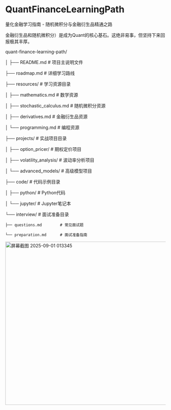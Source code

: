 # QuantFinanceLearningPath

量化金融学习指南 - 随机微积分与金融衍生品精通之路

金融衍生品和随机微积分）是成为Quant的核心基石。这绝非易事，但坚持下来回报极其丰厚。

quant-finance-learning-path/

│
├── README.md                 # 项目主说明文件

├── roadmap.md               # 详细学习路线

├── resources/               # 学习资源目录

│   ├── mathematics.md       # 数学资源

│   ├── stochastic_calculus.md  # 随机微积分资源

│   ├── derivatives.md       # 金融衍生品资源

│   └── programming.md       # 编程资源

├── projects/                # 实战项目目录

│   ├── option_pricer/      # 期权定价项目

│   ├── volatility_analysis/ # 波动率分析项目

│   └── advanced_models/     # 高级模型项目

├── code/                    # 代码示例目录

│   ├── python/             # Python代码

│   └── jupyter/            # Jupyter笔记本

└── interview/              # 面试准备目录

    ├── questions.md        # 常见面试题
    
    └── preparation.md      # 面试准备指南
    
<img width="1116" height="511" alt="屏幕截图 2025-09-01 013345" src="https://github.com/user-attachments/assets/52ec6569-506d-4c7e-b58f-981ea7dba2a7" />
